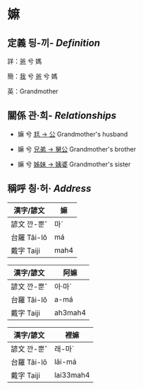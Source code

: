 # 嫲
## 定義 딍-끼- _Definition_
詳：[爸](member2.md) 兮 媽

簡：[我](member1.md) 兮 [爸](member2.md) 兮 媽

英：Grandmother

## 關係 관·희- _Relationships_

- 嫲 兮 [尪 → 公](member8.md) Grandmother's husband

- 嫲 兮 [兄弟 → 舅公](member31.md) Grandmother's brother

- 嫲 兮 [姊妹 → 姨婆](member32.md) Grandmother's sister



## 稱呼 칑·허· _Address_

漢字/諺文 | 嫲
--- | ---
諺文 깐-뿐ˆ | 마ˊ
台羅 Tâi-lô | má
戴字 Taiji | mah4


漢字/諺文 | 阿嫲
--- | ---
諺文 깐-뿐ˆ | 아·마ˊ
台羅 Tâi-lô | a-má
戴字 Taiji | ah3mah4


漢字/諺文 | 裡嫲
--- | ---
諺文 깐-뿐ˆ | 래-마ˊ
台羅 Tâi-lô | lāi-má
戴字 Taiji | lai33mah4


